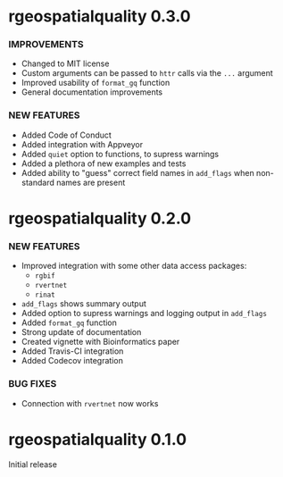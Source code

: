 rgeospatialquality 0.3.0
========================

### IMPROVEMENTS

* Changed to MIT license
* Custom arguments can be passed to `httr` calls via the `...` argument
* Improved usability of `format_gq` function
* General documentation improvements

### NEW FEATURES

* Added Code of Conduct
* Added integration with Appveyor
* Added `quiet` option to functions, to supress warnings
* Added a plethora of new examples and tests
* Added ability to "guess" correct field names in `add_flags` when non-standard names are present

rgeospatialquality 0.2.0
========================

### NEW FEATURES

* Improved integration with some other data access packages:
    * `rgbif`
    * `rvertnet`
    * `rinat`
* `add_flags` shows summary output
* Added option to supress warnings and logging output in `add_flags`
* Added `format_gq` function
* Strong update of documentation
* Created vignette with Bioinformatics paper
* Added Travis-CI integration
* Added Codecov integration

### BUG FIXES

* Connection with `rvertnet` now works

rgeospatialquality 0.1.0
========================

Initial release
